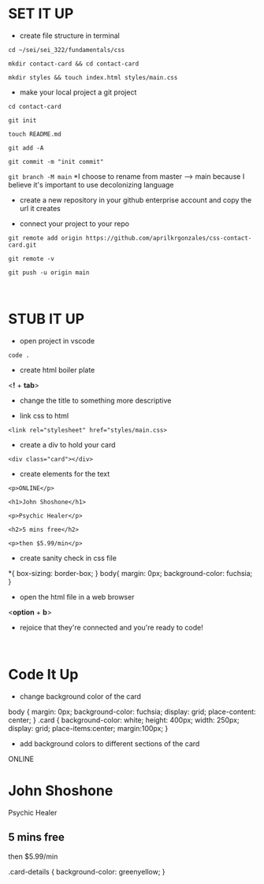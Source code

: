 # SET IT UP
- create file structure in terminal

`cd ~/sei/sei_322/fundamentals/css`

`mkdir contact-card && cd contact-card`

`mkdir styles && touch index.html styles/main.css`


- make your local project a git project

`cd contact-card`

`git init`

`touch README.md`

`git add -A`

`git commit -m "init commit"`

`git branch -M main`
*I choose to rename from master --> main because I believe it's important to use decolonizing language


- create a new repository in your github enterprise account and copy the url it creates


- connect your project to your repo

`git remote add origin https://github.com/aprilkrgonzales/css-contact-card.git`

`git remote -v`

`git push -u origin main`

<br>

# STUB IT UP
- open project in vscode

`code .`


- create html boiler plate

<<b>!</b> + <b>tab</b>>

- change the title to something more descriptive

- link css to html

`<link rel="stylesheet" href="styles/main.css>`

- create a div to hold your card

`<div class="card"></div>`

- create elements for the text

`<p>ONLINE</p>`

`<h1>John Shoshone</h1>`

`<p>Psychic Healer</p>`

`<h2>5 mins free</h2>`

`<p>then $5.99/min</p>`

- create sanity check in css file

*{
    box-sizing: border-box;
}
body{ 
    margin: 0px;
    background-color: fuchsia;
}

- open the html file in a web browser

<<b>option</b> + <b>b</b>>

- rejoice that they're connected and you're ready to code!

<br>

# Code It Up

- change background color of the card 

body {
    margin: 0px;
    background-color: fuchsia;
    display: grid;
    place-content: center;
}
.card {
    background-color: white;
    height: 400px;
    width: 250px;
    display: grid;
    place-items:center;
    margin:100px;
}

- add background colors to different sections of the card

<div class="card-details">
    <span>ONLINE</span>
    <h1>John Shoshone</h1>
</div>
<p>Psychic Healer</p>
<div class="card-details">
    <h2>5 mins free</h2>
    <span>then $5.99/min</span>
</div>

.card-details {
    background-color: greenyellow;
}